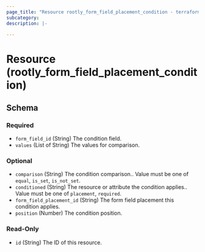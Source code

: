 ```yaml
---
page_title: "Resource rootly_form_field_placement_condition - terraform-provider-rootly"
subcategory:
description: |-
    
---
```


# Resource (rootly_form_field_placement_condition)





<!-- schema generated by tfplugindocs -->
## Schema

### Required

- `form_field_id` (String) The condition field.
- `values` (List of String) The values for comparison.

### Optional

- `comparison` (String) The condition comparison.. Value must be one of `equal`, `is_set`, `is_not_set`.
- `conditioned` (String) The resource or attribute the condition applies.. Value must be one of `placement`, `required`.
- `form_field_placement_id` (String) The form field placement this condition applies.
- `position` (Number) The condition position.

### Read-Only

- `id` (String) The ID of this resource.

